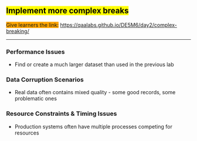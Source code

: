 ## <mark>Implement more complex breaks</mark>

<span style="background-color: orange;">Give learners the link:</span> https://qaalabs.github.io/DE5M6/day2/complex-breaking/

<hr>

### Performance Issues

- Find or create a much larger dataset than used in the previous lab

### Data Corruption Scenarios

- Real data often contains mixed quality - some good records, some problematic ones

### Resource Constraints & Timing Issues

- Production systems often have multiple processes competing for resources
